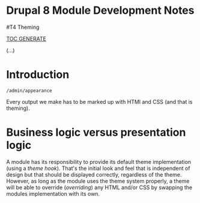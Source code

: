 # Drupal 8 Module Development Notes

#T4 Theming

[TOC GENERATE](https://magnetikonline.github.io/markdown-toc-generate/)

(...)

# Introduction

`/admin/appearance`

Every output we make has to be marked up with HTMl and CSS (and that is theming).

# Business logic versus presentation logic

A module has its responsibility to provide its default theme implementation (using a *theme hook*). 
That's the initial look and feel that is independent of design but that should be displayed correctly, 
regardless of the theme. 
However, as long as the module uses the theme system properly, 
a theme will be able to override (*overriding*) any HTML and/or CSS by swapping the modules implementation with its own.


